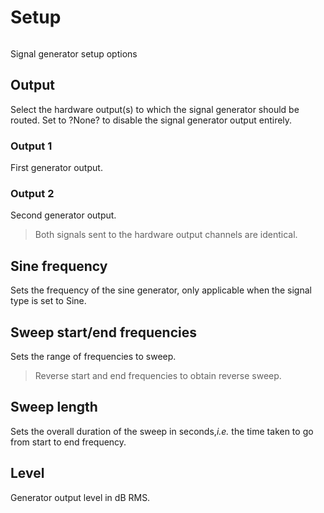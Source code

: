 # Setup
<image name="Signal Gen Setup"
filename="C:\Sources\Flux\FluxtAnalyzer\Software\FluxTAnalyzer\Documents\graphics\New Screenshots\added2\Signal Gen Setup.png"></image>

Signal generator setup options

## Output
Select the hardware output(s) to which the signal generator should be routed. Set to ?None? to
disable the signal generator output entirely.

### Output 1
First generator output.

### Output 2
Second generator
output.

>Both signals sent to the hardware output channels are identical.

## Sine frequency
Sets the frequency of the sine generator, only applicable when the signal type is set to <link
type="document" target="Sine">Sine</link>.

## Sweep start/end frequencies
Sets the range of frequencies to sweep.
>Reverse start and end frequencies to obtain reverse sweep.

## Sweep length
Sets the overall duration of the sweep in seconds,<i>i.e.</i> the time taken to go from start to
end frequency.

## Level
Generator output level in dB <link type="document" target="RMS">RMS</link>.




